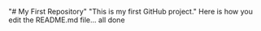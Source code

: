 "# My First Repository" 
"This is my first GitHub project." 
Here is how you edit the README.md file... all done
